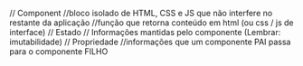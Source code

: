 // Component
  //bloco isolado de HTML, CSS e JS que não interfere no restante da aplicação
  //função que retorna conteúdo em html (ou css / js de interface)
// Estado
  // Informações mantidas pelo componente (Lembrar: imutabilidade)
// Propriedade
  //informações que um componente PAI passa para o componente FILHO
